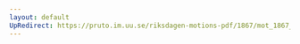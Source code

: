 ```yaml
---
layout: default
UpRedirect: https://pruto.im.uu.se/riksdagen-motions-pdf/1867/mot_1867__ak__47/mot_1867__ak__47-002.pdf
---
```

